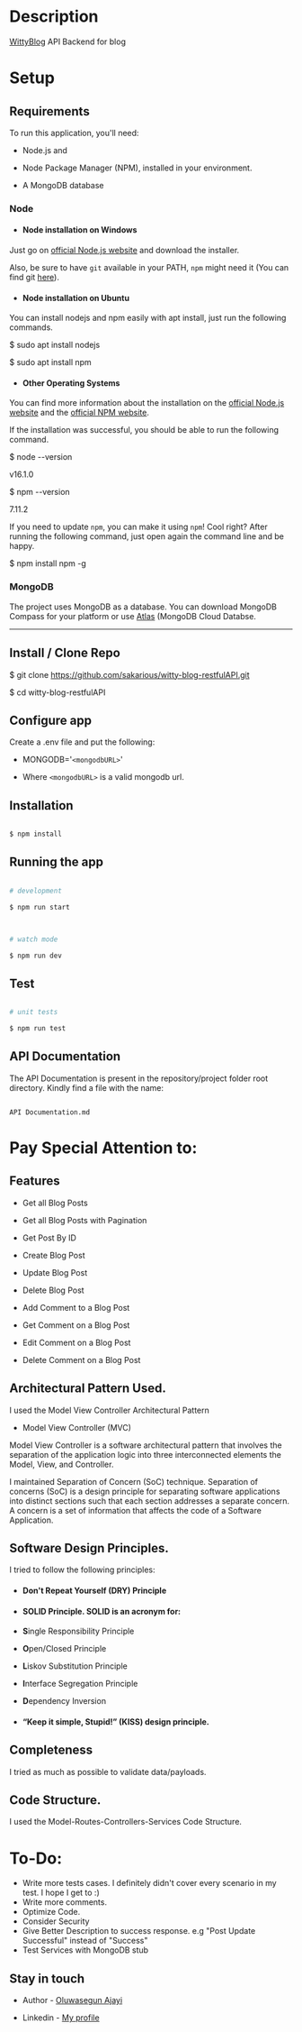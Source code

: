 # Description

[WittyBlog](https://github.com/sakarious/witty-blog-restfulAPI) API Backend for blog

# Setup

## Requirements

To run this application, you'll need:

- Node.js and

- Node Package Manager (NPM), installed in your environment.

- A MongoDB database

### Node

- #### Node installation on Windows

Just go on [official Node.js website](https://nodejs.org/) and download the installer.

Also, be sure to have `git` available in your PATH, `npm` might need it (You can find git [here](https://git-scm.com/)).

- #### Node installation on Ubuntu

You can install nodejs and npm easily with apt install, just run the following commands.

$ sudo apt install nodejs

$ sudo apt install npm

- #### Other Operating Systems

You can find more information about the installation on the [official Node.js website](https://nodejs.org/) and the [official NPM website](https://npmjs.org/).

If the installation was successful, you should be able to run the following command.

$ node --version

v16.1.0

$ npm --version

7.11.2

If you need to update `npm`, you can make it using `npm`! Cool right? After running the following command, just open again the command line and be happy.

$ npm install npm -g

### MongoDB

The project uses MongoDB as a database. You can download MongoDB Compass for your platform or use [Atlas](https://www.mongodb.com/cloud/atlas/signup) (MongoDB Cloud Databse.

---

## Install / Clone Repo

$ git clone https://github.com/sakarious/witty-blog-restfulAPI.git

$ cd witty-blog-restfulAPI

## Configure app

Create a .env file and put the following:

- MONGODB='`<mongodbURL>`'

- Where `<mongodbURL>` is a valid mongodb url.

## Installation

```bash

$ npm install

```

## Running the app

```bash

# development

$ npm run start



# watch mode

$ npm run dev

```

## Test

```bash

# unit tests

$ npm run test

```

## API Documentation

The API Documentation is present in the repository/project folder root directory. Kindly find a file with the name:

```

API Documentation.md

```

# Pay Special Attention to:

## Features

- Get all Blog Posts

- Get all Blog Posts with Pagination

- Get Post By ID

- Create Blog Post

- Update Blog Post

- Delete Blog Post

- Add Comment to a Blog Post

- Get Comment on a Blog Post

- Edit Comment on a Blog Post

- Delete Comment on a Blog Post

## Architectural Pattern Used.

I used the Model View Controller Architectural Pattern

- Model View Controller (MVC)

Model View Controller is a software architectural pattern that involves the separation of the application logic into three interconnected elements the Model, View, and Controller.

I maintained Separation of Concern (SoC) technique. Separation of concerns (SoC) is a design principle for separating software applications into distinct sections such that each section addresses a separate concern. A concern is a set of information that affects the code of a Software Application.

## Software Design Principles.

I tried to follow the following principles:

- #### Don't Repeat Yourself (DRY) Principle

- #### SOLID Principle. SOLID is an acronym for:

- **S**ingle Responsibility Principle

- **O**pen/Closed Principle

- **L**iskov Substitution Principle

- **I**nterface Segregation Principle

- **D**ependency Inversion

- #### “Keep it simple, Stupid!” (KISS) design principle.

## Completeness

I tried as much as possible to validate data/payloads.

## Code Structure.

I used the Model-Routes-Controllers-Services Code Structure.

# To-Do:

- Write more tests cases. I definitely didn't cover every scenario in my test. I hope I get to :)
- Write more comments.
- Optimize Code.
- Consider Security
- Give Better Description to success response. e.g "Post Update Successful" instead of "Success"
- Test Services with MongoDB stub

## Stay in touch

- Author - [Oluwasegun Ajayi](https://github.com/sakarious)

- Linkedin - [My profile](https://www.linkedin.com/in/oluwasegun-ajayi-0b16b0186/)

